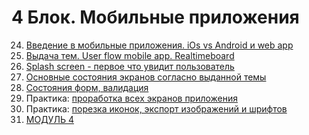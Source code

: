# 4 Блок. Мобильные приложения
24. [Введение в мобильные приложения. iOs vs Android и web app](WD-4-24.md)
25. [Выдача тем. User flow mobile app. Realtimeboard](WD-4-25.md)
26. [Splash screen - первое что увидит пользователь](WD-4-26.md)
27. [Основные состояния экранов согласно выданной темы](WD-4-27.md)
28. [Состояния форм, валидация](WD-4-28.md)
29. Практика: [проработка всех экранов приложения](WD-4-29.md)
30. Практика: [порезка иконок, экспорт изображений и шрифтов](WD-4-30.md)
31. [МОДУЛЬ 4](WD-4-31-module.md)
